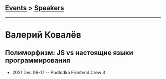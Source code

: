 ## [Events](../README.md) > [Speakers](../speakers.md)
---

# Валерий Ковалёв

## Полиморфизм: JS vs настоящие языки программирования
- 2021 Dec 06-17 -- Podlodka Frontend Crew 3    
